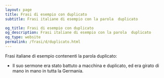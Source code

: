 ```yaml
---
layout: page
title: Frasi di esempio con duplicato 
subtitle: Frasi italiane di esempio con la parola  duplicato

og_title: Frasi di esempio con duplicato 
og_description: Frasi italiane di esempio con la parola  duplicato
og_type: website
permalink: /frasi/d/duplicato.html
---
```


Frasi italiane di esempio contenenti la parola duplicato:


- Il suo sermone era stato battuto a macchina e duplicato, ed era girato di mano in mano in tutta la Germania.
